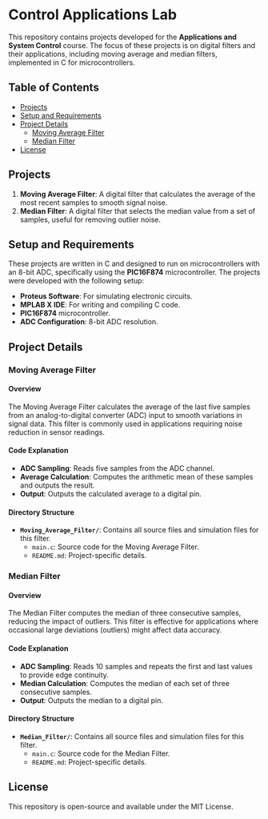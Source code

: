 # Control Applications Lab

This repository contains projects developed for the **Applications and System Control** course. The focus of these projects is on digital filters and their applications, including moving average and median filters, implemented in C for microcontrollers.

## Table of Contents
- [Projects](#projects)
- [Setup and Requirements](#setup-and-requirements)
- [Project Details](#project-details)
  - [Moving Average Filter](#moving-average-filter)
  - [Median Filter](#median-filter)
- [License](#license)

## Projects

1. **Moving Average Filter**: A digital filter that calculates the average of the most recent samples to smooth signal noise.
2. **Median Filter**: A digital filter that selects the median value from a set of samples, useful for removing outlier noise.

## Setup and Requirements

These projects are written in C and designed to run on microcontrollers with an 8-bit ADC, specifically using the **PIC16F874** microcontroller. The projects were developed with the following setup:

- **Proteus Software**: For simulating electronic circuits.
- **MPLAB X IDE**: For writing and compiling C code.
- **PIC16F874** microcontroller.
- **ADC Configuration**: 8-bit ADC resolution.

## Project Details

### Moving Average Filter

#### Overview
The Moving Average Filter calculates the average of the last five samples from an analog-to-digital converter (ADC) input to smooth variations in signal data. This filter is commonly used in applications requiring noise reduction in sensor readings.

#### Code Explanation
- **ADC Sampling**: Reads five samples from the ADC channel.
- **Average Calculation**: Computes the arithmetic mean of these samples and outputs the result.
- **Output**: Outputs the calculated average to a digital pin.

#### Directory Structure
- **`Moving_Average_Filter/`**: Contains all source files and simulation files for this filter.
  - `main.c`: Source code for the Moving Average Filter.
  - `README.md`: Project-specific details.

### Median Filter

#### Overview
The Median Filter computes the median of three consecutive samples, reducing the impact of outliers. This filter is effective for applications where occasional large deviations (outliers) might affect data accuracy.

#### Code Explanation
- **ADC Sampling**: Reads 10 samples and repeats the first and last values to provide edge continuity.
- **Median Calculation**: Computes the median of each set of three consecutive samples.
- **Output**: Outputs the median to a digital pin.

#### Directory Structure
- **`Median_Filter/`**: Contains all source files and simulation files for this filter.
  - `main.c`: Source code for the Median Filter.
  - `README.md`: Project-specific details.

## License
This repository is open-source and available under the MIT License.